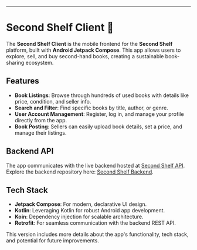 ---

# Second Shelf Client 📱

The **Second Shelf Client** is the mobile frontend for the **Second Shelf** platform, built with **Android Jetpack Compose**. This app allows users to explore, sell, and buy second-hand books, creating a sustainable book-sharing ecosystem.

## Features

- **Book Listings**: Browse through hundreds of used books with details like price, condition, and seller info.
- **Search and Filter**: Find specific books by title, author, or genre.
- **User Account Management**: Register, log in, and manage your profile directly from the app.
- **Book Posting**: Sellers can easily upload book details, set a price, and manage their listings.

## Backend API
The app communicates with the live backend hosted at [Second Shelf API](https://second-shelf.onrender.com/). Explore the backend repository here: [Second Shelf Backend](https://github.com/prafullKrRj/Second-Shelf).

## Tech Stack
- **Jetpack Compose**: For modern, declarative UI design.
- **Kotlin**: Leveraging Kotlin for robust Android app development.
- **Koin**: Dependency injection for scalable architecture.
- **Retrofit**: For seamless communication with the backend REST API.


This version includes more details about the app's functionality, tech stack, and potential for future improvements.
